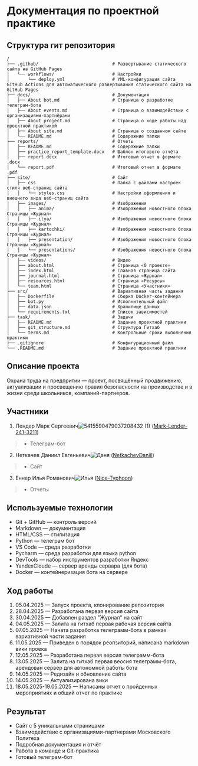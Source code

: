 # Документация по проектной практике
## Структура гит репозитория
```markdawn
/
├── .github/                            # Развертывание статического сайта на GitHub Pages
│   └── workflows/                      # Настройки
│       └── deploy.yml                  # YML-конфигурация сайта GitHub Actions для автоматического развертывания статического сайта на GitHub Pages
├── docs/                               # Документация
│   ├── About bot.md                    # Страница о разработке телеграм-бота
│   ├── About events.md                 # Страница о взаимодействии с организациями-партнёрами
│   ├── About project.md                # Страница о ходе работы над проектной практикой 
│   ├── About site.md                   # Страница о созданном сайте
│   └── README.md                       # Содеражние папки
├── reports/                            # Отчеты
│   ├── README.md                       # Содеражние папки
│   ├── practice_report_template.docx   # Шаблон итогового отчёта
│   ├── report.docx                     # Итоговый отчет в формате .docx
│   └── report.pdf                      # Итоговый отчет в формате .pdf
├── site/                               # Сайт
│   ├── css                             # Папка с файлами настроек стиля веб-страниц сайта
│   │   └── styles.css                  # Настройки оформления и внешнего вида веб-страниц сайта
│   ├── images/                         # Изображения
│   │   ├── anima/                      # Изображения новостного блока Страницы «Журнал»
│   │   ├── ilya/                       # Изображения новостного блока Страницы «Журнал»
│   │   ├── kartochki/                  # Изображения новостного блока Страницы «Журнал»
│   │   ├── presentation/               # Изображения новостного блока Страницы «Журнал»
│   │   └── presentations/              # Изображения новостного блока Страницы «Журнал»
│   ├── videos/                         # Видео
│   ├── about.html                      # Страница «О проекте»
│   ├── index.html                      # Главная страница сайта
│   ├── journal.html                    # Страница «Журнал»
│   ├── resources.html                  # Страница «Ресурсы»
│   └── team.html                       # Страница «Участники»
├── src/                                # Вариативная часть задания
│   ├── Dockerfile                      # Cборка Docker-контейнера
│   ├── bot.py                          # Исполнительный файл
│   ├── data.json                       # Хранилище данных
│   └── requirements.txt                # Список зависимостей
├── task/                               # Задачи
│   ├── README.md                       # Задание проектной практики
│   ├── git_structure.md                # Структура Гитхаб
│   └── terms.md                        # Контрольные сроки выполнения практики
├── .gitignore                          # Конфигурационный файл
└── .README.md                          # Задание проектной практики
```
## Описание проекта
Охрана труда на предпритии — проект, посвящённый продвижению, актуализации и просвещению правил безопасности на производстве и в жизни среди школьников, 
компаний-партнеров.

## Участники
1. Лендер Марк Сергеевич![5415590479037208432 (1)](https://github.com/user-attachments/assets/d60dcd62-8517-4179-bed7-5a3820ed2ac3) ([Mark-Lender-241-3211](https://github.com/Mark-Lender-241-3211))
> * Телеграм-бот
2. Неткачев Даниил Евгеньевич![Даня](https://github.com/user-attachments/assets/14acfbe5-54d4-4a97-a7a7-96e5e1b9fb37) ([NetkachevDaniil](https://github.com/NetkachevDaniil)) 
> * Сайт
3. Еннер Илья Романович![Илья](https://github.com/user-attachments/assets/39646a88-e87f-4c47-a3f9-10a057f4ba23) ([Nice-Typhoon](https://github.com/Nice-Typhoon)) 
> * Отчеты

## Используемые технологии
- Git + GitHub — контроль версий
- Markdown — документация
- HTML/CSS — стилизация
- Python — телеграм бот
- VS Code — среда разработки
- Pycharm — среда разработки для языка python
- DevTools — набор инструментов разработки Яндекс
- YandexCloude — сервер аренды сервара (для бота)
- Docker — контейнеризация бота на сервере

## Ход работы
1) 05.04.2025 — Запуск проекта, клонирование репозитория
2) 28.04.2025 — Разработана первая версия сайта
3) 30.04.2025 — Добавлен раздел "Журнал" на сайт
4) 04.05.2025 — Залита на гитхаб первая рабочая версия сайта
5) 07.05.2025 — Начата разработка телеграмм-бота в рамках вариативной части задания
6) 11.05.2025 — Приведен в порядок реопзиторий, написана markdown вики проека
7) 12.05.2025 — Разработана первая версия телеграмм-бота
8) 13.05.2025 — Залита на гитхаб первая веосия телеграмм-бота, арендован сервер для автономной работы бота
9) 14.05.2025 — Редизайн и обновление сайта
10) 14.05.2025 — Актуализирована вики
11) 18.05.2025-19.05.2025 — Написаны отчет о пройденных мероприятиях и общий отчет по практике

## Результат
- Сайт с 5 уникальными страницами
- Взаимодействие с организациями-партнерами Московского Политеха
- Подробная документация и отчёт
- Работа в команде и Git-практика
- Готовый телеграм-бот
